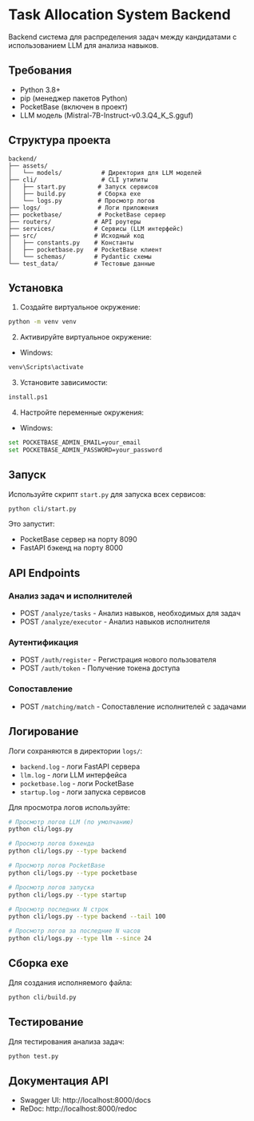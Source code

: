 # Task Allocation System Backend

Backend система для распределения задач между кандидатами с использованием LLM для анализа навыков.

## Требования

- Python 3.8+
- pip (менеджер пакетов Python)
- PocketBase (включен в проект)
- LLM модель (Mistral-7B-Instruct-v0.3.Q4_K_S.gguf)

## Структура проекта

```
backend/
├── assets/
│   └── models/           # Директория для LLM моделей
├── cli/                  # CLI утилиты
│   ├── start.py         # Запуск сервисов
│   ├── build.py         # Сборка exe
│   └── logs.py          # Просмотр логов
├── logs/                # Логи приложения
├── pocketbase/          # PocketBase сервер
├── routers/            # API роутеры
├── services/           # Сервисы (LLM интерфейс)
├── src/                # Исходный код
│   ├── constants.py    # Константы
│   ├── pocketbase.py   # PocketBase клиент
│   └── schemas/        # Pydantic схемы
└── test_data/          # Тестовые данные
```

## Установка

1. Создайте виртуальное окружение:

```bash
python -m venv venv
```

2. Активируйте виртуальное окружение:

- Windows:

```bash
venv\Scripts\activate
```

3. Установите зависимости:

```bash
install.ps1
```

4. Настройте переменные окружения:

- Windows:

```bash
set POCKETBASE_ADMIN_EMAIL=your_email
set POCKETBASE_ADMIN_PASSWORD=your_password
```

## Запуск

Используйте скрипт `start.py` для запуска всех сервисов:

```bash
python cli/start.py
```

Это запустит:

- PocketBase сервер на порту 8090
- FastAPI бэкенд на порту 8000

## API Endpoints

### Анализ задач и исполнителей

- POST `/analyze/tasks` - Анализ навыков, необходимых для задач
- POST `/analyze/executor` - Анализ навыков исполнителя

### Аутентификация

- POST `/auth/register` - Регистрация нового пользователя
- POST `/auth/token` - Получение токена доступа

### Сопоставление

- POST `/matching/match` - Сопоставление исполнителей с задачами

## Логирование

Логи сохраняются в директории `logs/`:

- `backend.log` - логи FastAPI сервера
- `llm.log` - логи LLM интерфейса
- `pocketbase.log` - логи PocketBase
- `startup.log` - логи запуска сервисов

Для просмотра логов используйте:

```bash
# Просмотр логов LLM (по умолчанию)
python cli/logs.py

# Просмотр логов бэкенда
python cli/logs.py --type backend

# Просмотр логов PocketBase
python cli/logs.py --type pocketbase

# Просмотр логов запуска
python cli/logs.py --type startup

# Просмотр последних N строк
python cli/logs.py --type backend --tail 100

# Просмотр логов за последние N часов
python cli/logs.py --type llm --since 24
```

## Сборка exe

Для создания исполняемого файла:

```bash
python cli/build.py
```

## Тестирование

Для тестирования анализа задач:

```bash
python test.py
```

## Документация API

- Swagger UI: http://localhost:8000/docs
- ReDoc: http://localhost:8000/redoc
